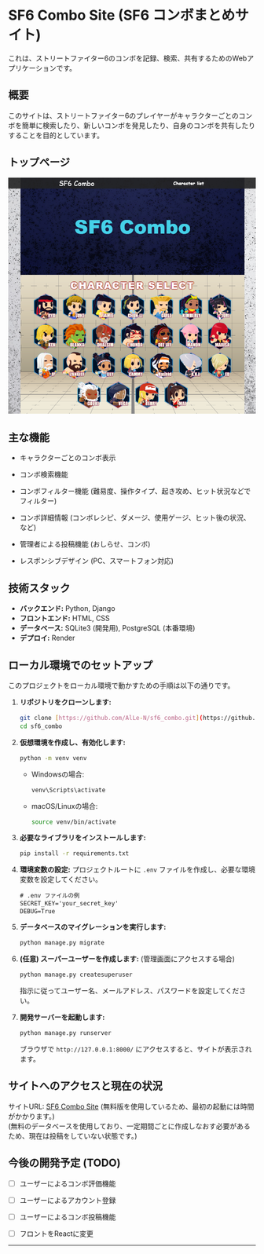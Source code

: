 # SF6 Combo Site (SF6 コンボまとめサイト)

これは、ストリートファイター6のコンボを記録、検索、共有するためのWebアプリケーションです。

## 概要

このサイトは、ストリートファイター6のプレイヤーがキャラクターごとのコンボを簡単に検索したり、新しいコンボを発見したり、自身のコンボを共有したりすることを目的としています。

## トップページ

![SF6コンボサイト トップページ](app/static/app/images/toppage.png)

## 主な機能

* キャラクターごとのコンボ表示

* コンボ検索機能

* コンボフィルター機能 (難易度、操作タイプ、起き攻め、ヒット状況などでフィルター)

* コンボ詳細情報 (コンボレシピ、ダメージ、使用ゲージ、ヒット後の状況、など)

* 管理者による投稿機能 (おしらせ、コンボ)

* レスポンシブデザイン (PC、スマートフォン対応)

## 技術スタック

* **バックエンド:** Python, Django
* **フロントエンド:** HTML, CSS
* **データベース:** SQLite3 (開発用), PostgreSQL (本番環境)
* **デプロイ:**  Render 

## ローカル環境でのセットアップ

このプロジェクトをローカル環境で動かすための手順は以下の通りです。

1.  **リポジトリをクローンします:**
    ```bash
    git clone [https://github.com/AlLe-N/sf6_combo.git](https://github.com/AlLe-N/sf6_combo.git)
    cd sf6_combo
    ```

2.  **仮想環境を作成し、有効化します:** 
    ```bash
    python -m venv venv
    ```
    * Windowsの場合:
        ```bash
        venv\Scripts\activate
        ```
    * macOS/Linuxの場合:
        ```bash
        source venv/bin/activate
        ```

3.  **必要なライブラリをインストールします:**
    ```bash
    pip install -r requirements.txt
    ```

4.  **環境変数の設定:** 
    プロジェクトルートに `.env` ファイルを作成し、必要な環境変数を設定してください。
    ```
    # .env ファイルの例
    SECRET_KEY='your_secret_key'
    DEBUG=True
    ```

5.  **データベースのマイグレーションを実行します:**
    ```bash
    python manage.py migrate
    ```

6.  **(任意) スーパーユーザーを作成します:** (管理画面にアクセスする場合)
    ```bash
    python manage.py createsuperuser
    ```
    指示に従ってユーザー名、メールアドレス、パスワードを設定してください。

7.  **開発サーバーを起動します:**
    ```bash
    python manage.py runserver
    ```
    ブラウザで `http://127.0.0.1:8000/` にアクセスすると、サイトが表示されます。

## サイトへのアクセスと現在の状況

サイトURL: [SF6 Combo Site](https://django-render-7kxt.onrender.com/) 
(無料版を使用しているため、最初の起動には時間がかかります。)   <br />
(無料のデータベースを使用しており、一定期間ごとに作成しなおす必要があるため、現在は投稿をしていない状態です。)


## 今後の開発予定 (TODO)

* [ ] ユーザーによるコンボ評価機能

* [ ] ユーザーによるアカウント登録

* [ ] ユーザーによるコンボ投稿機能

* [ ] フロントをReactに変更

---
